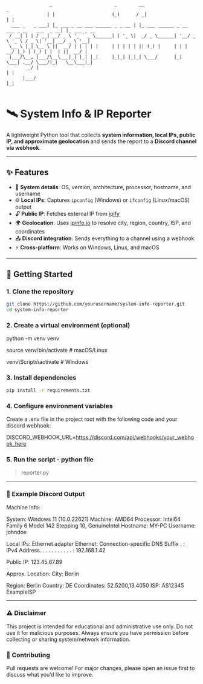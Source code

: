 ```
                _                       _        __                                      _            
               | |                     (_)      / _|                                    | |           
  ___ _   _ ___| |_ ___ _ __ ___ ______ _ _ __ | |_ ___ ______ _ __ ___ _ __   ___  _ __| |_ ___ _ __ 
 / __| | | / __| __/ _ \ '_ ` _ \______| | '_ \|  _/ _ \______| '__/ _ \ '_ \ / _ \| '__| __/ _ \ '__|
 \__ \ |_| \__ \ ||  __/ | | | | |     | | | | | || (_) |     | | |  __/ |_) | (_) | |  | ||  __/ |   
 |___/\__, |___/\__\___|_| |_| |_|     |_|_| |_|_| \___/      |_|  \___| .__/ \___/|_|   \__\___|_|   
       __/ |                                                           | |                            
      |___/                                                            |_|                            
                          
```
# 🛰️ System Info & IP Reporter

A lightweight Python tool that collects **system information, local IPs, public IP, and approximate geolocation** and sends the report to a **Discord channel via webhook**.

---

## ✨ Features

- 📡 **System details**: OS, version, architecture, processor, hostname, and username  
- 🌐 **Local IPs**: Captures `ipconfig` (Windows) or `ifconfig` (Linux/macOS) output  
- 🔓 **Public IP**: Fetches external IP from [ipify](https://www.ipify.org)  
- 🌍 **Geolocation**: Uses [ipinfo.io](https://ipinfo.io) to resolve city, region, country, ISP, and coordinates  
- 📤 **Discord integration**: Sends everything to a channel using a webhook  
- ⚡ **Cross-platform**: Works on Windows, Linux, and macOS  

---

## 🚀 Getting Started

### 1. Clone the repository
```bash
git clone https://github.com/yourusername/system-info-reporter.git
cd system-info-reporter
```

### 2. Create a virtual environment (optional)
python -m venv venv

source venv/bin/activate   # macOS/Linux

venv\Scripts\activate  # Windows

### 3. Install dependencies
```bash
pip install -r requirements.txt
```

### 4. Configure environment variables

Create a .env file in the project root with the following code and your discord webhook:

DISCORD_WEBHOOK_URL=https://discord.com/api/webhooks/your_webhook_here

### 5. Run the script - python file
> reporter.py

---

### 📸 Example Discord Output
Machine Info:

System: Windows 11 (10.0.22621)
Machine: AMD64
Processor: Intel64 Family 6 Model 142 Stepping 10, GenuineIntel
Hostname: MY-PC
Username: johndoe

Local IPs:
Ethernet adapter Ethernet:
   Connection-specific DNS Suffix  . :
   IPv4 Address. . . . . . . . . . . : 192.168.1.42

Public IP:
123.45.67.89

Approx. Location:
City: Berlin

Region: Berlin
Country: DE
Coordinates: 52.5200,13.4050
ISP: AS12345 ExampleISP

---

### ⚠️ Disclaimer

This project is intended for educational and administrative use only.
Do not use it for malicious purposes. Always ensure you have permission before collecting or sharing system/network information.

### 🤝 Contributing

Pull requests are welcome! For major changes, please open an issue first to discuss what you’d like to improve.
